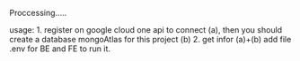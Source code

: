 Proccessing.....

usage: 
    1. register on google cloud one api to connect (a), then you should create a database mongoAtlas for this project (b)
    2. get infor (a)+(b) add file .env for BE and FE to run it.
